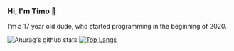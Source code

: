 ### Hi, I'm Timo 🤙

I'm a 17 year old dude, who started programming in the beginning of 2020.

![Anurag's github stats](https://github-readme-stats.vercel.app/api?username=codingbytimo&show_icons=true&theme=synthwave&title_color=037bfc&text_color=ffffff&icon_color=037bfc&line_height=33px&bg_color=363636) [![Top Langs](https://github-readme-stats.vercel.app/api/top-langs/?username=codingbytimo&title_color=037bfc&bg_color=363636&text_color=ffffff)](https://github.com/anuraghazra/github-readme-stats)
